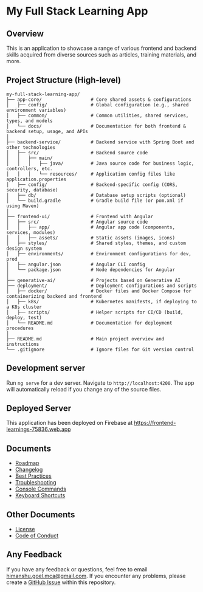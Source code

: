 # My Full Stack Learning App

## Overview

This is an application to showcase a range of various frontend and backend skills acquired from diverse sources such as articles, training materials, and more.

## Project Structure (High-level)

```shell
my-full-stack-learning-app/
├── app-core/                  # Core shared assets & configurations
│   ├── config/                # Global configuration (e.g., shared environment variables)
│   ├── common/                # Common utilities, shared services, types, and models
│   └── docs/                  # Documentation for both frontend & backend setup, usage, and APIs
│
├── backend-service/           # Backend service with Spring Boot and other technologies
│   ├── src/                   # Backend source code
│   │   ├── main/
│   │   │   ├── java/          # Java source code for business logic, controllers, etc.
│   │   │   └── resources/     # Application config files like application.properties
│   ├── config/                # Backend-specific config (CORS, security, database)
│   ├── db/                    # Database setup scripts (optional)
│   └── build.gradle           # Gradle build file (or pom.xml if using Maven)
│
├── frontend-ui/               # Frontend with Angular
│   ├── src/                   # Angular source code
│   │   ├── app/               # Angular app code (components, services, modules)
│   │   ├── assets/            # Static assets (images, icons)
│   ├── styles/                # Shared styles, themes, and custom design system
│   ├── environments/          # Environment configurations for dev, prod
│   ├── angular.json           # Angular CLI config
│   └── package.json           # Node dependencies for Angular
│
├── generative-ai/             # Projects based on Generative AI
├── deployment/                # Deployment configurations and scripts
│   ├── docker/                # Docker files and Docker Compose for containerizing backend and frontend
│   ├── k8s/                   # Kubernetes manifests, if deploying to a K8s cluster
│   ├── scripts/               # Helper scripts for CI/CD (build, deploy, test)
│   └── README.md              # Documentation for deployment procedures
│
├── README.md                  # Main project overview and instructions
└── .gitignore                 # Ignore files for Git version control
```

## Development server

Run `ng serve` for a dev server. Navigate to `http://localhost:4200`. The app will automatically reload if you change any of the source files.

## Deployed Server

This application has been deployed on Firebase at <https://frontend-learnings-75836.web.app>

## Documents

- [Roadmap](./ROADMAP.md)
- [Changelog](./CHANGELOG.md)
- [Best Practices](./BEST_PRACTICES.md)
- [Troubleshooting](./TROUBLESHOOTING.md)
- [Console Commands](./CONSOLE_COMMANDS.md)
- [Keyboard Shortcuts](./KEYBOARD_SHORTCUTS.md)

## Other Documents

- [License](./LICENSE)
- [Code of Conduct](./CODE_OF_CONDUCT.md)

## Any Feedback

If you have any feedback or questions, feel free to email <himanshu.goel.mca@gmail.com>. If you encounter any problems, please create a [GitHub Issue](https://github.com/HimanshuGoel/my-full-stack-learning-app/issues/new/choose) within this repository.

